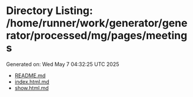 # Directory Listing: /home/runner/work/generator/generator/processed/mg/pages/meetings
Generated on: Wed May  7 04:32:25 UTC 2025

- [README.md](README.md)
- [index.html.md](index.html.md)
- [show.html.md](show.html.md)
